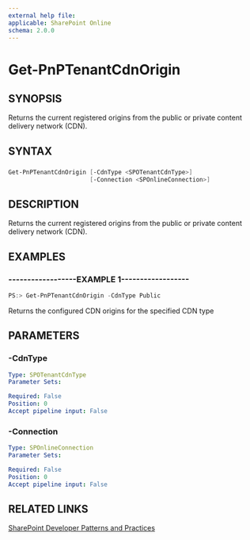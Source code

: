 ```yaml
---
external help file:
applicable: SharePoint Online
schema: 2.0.0
---
```

# Get-PnPTenantCdnOrigin

## SYNOPSIS
Returns the current registered origins from the public or private content delivery network (CDN).

## SYNTAX 

### 
```powershell
Get-PnPTenantCdnOrigin [-CdnType <SPOTenantCdnType>]
                       [-Connection <SPOnlineConnection>]
```

## DESCRIPTION
Returns the current registered origins from the public or private content delivery network (CDN).

## EXAMPLES

### ------------------EXAMPLE 1------------------
```powershell
PS:> Get-PnPTenantCdnOrigin -CdnType Public
```

Returns the configured CDN origins for the specified CDN type

## PARAMETERS

### -CdnType


```yaml
Type: SPOTenantCdnType
Parameter Sets: 

Required: False
Position: 0
Accept pipeline input: False
```

### -Connection


```yaml
Type: SPOnlineConnection
Parameter Sets: 

Required: False
Position: 0
Accept pipeline input: False
```

## RELATED LINKS

[SharePoint Developer Patterns and Practices](http://aka.ms/sppnp)